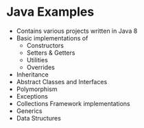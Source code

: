 # Java Examples

- Contains various projects written in Java 8
- Basic implementations of
  - Constructors
  - Setters & Getters
  - Utilities
  - Overrides
- Inheritance
- Abstract Classes and Interfaces
- Polymorphism
- Exceptions
- Collections Framework implementations
- Generics
- Data Structures
